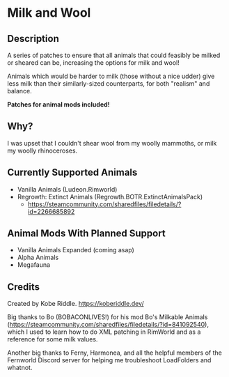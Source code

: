 # Milk and Wool

## Description

A series of patches to ensure that all animals that could feasibly be milked or sheared can be, increasing the options for milk and wool!

Animals which would be harder to milk (those without a nice udder) give less milk than their similarly-sized counterparts, for both "realism" and balance.

**Patches for animal mods included!**

## Why?

I was upset that I couldn't shear wool from my woolly mammoths, or milk my woolly rhinoceroses.

## Currently Supported Animals

- Vanilla Animals (Ludeon.Rimworld)
- Regrowth: Extinct Animals (Regrowth.BOTR.ExtinctAnimalsPack)
  - https://steamcommunity.com/sharedfiles/filedetails/?id=2266685892

## Animal Mods With Planned Support

- Vanilla Animals Expanded (coming asap)
- Alpha Animals
- Megafauna

## Credits

Created by Kobe Riddle. https://koberiddle.dev/

Big thanks to Bo (BOBACONLIVES!) for his mod Bo's Milkable Animals (https://steamcommunity.com/sharedfiles/filedetails/?id=841092540), which I used to learn how to do XML patching in RimWorld and as a reference for some milk values.

Another big thanks to Ferny, Harmonea, and all the helpful members of the Fernworld Discord server for helping me troubleshoot LoadFolders and whatnot.
